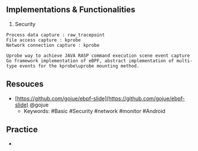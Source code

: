 
## Implementations & Functionalities
1. Security
```
Process data capture : raw_tracepoint
File access capture : kprobe
Network connection capture : kprobe

Uprobe way to achieve JAVA RASP command execution scene event capture
Go framework implementation of eBPF, abstract implementation of multi-type events for the kprobe\uprobe mounting method.
```


## Resouces
- [https://github.com/gojue/ebpf-slide](https://github.com/gojue/ebpf-slide) @gojue
  - Keywords: #Basic #Security #network #monitor #Android

## Practice
- 
